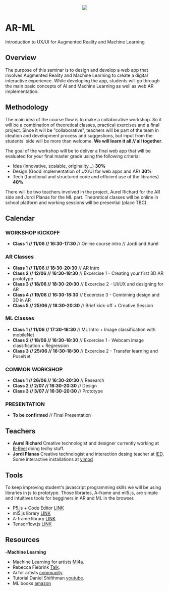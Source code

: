 
<p align="center"><img src="https://img.freepik.com/vector-gratis/machine-learning-banner-web-icon-set-mineria-datos-algoritmo-red-neuronal_35632-107.jpg?size=626&ext=jpg" /></p>

# AR-ML
Introduction to UX/UI for Augmented Reality and Machine Learning
## Overview
The purpose of this seminar is to design and develop a web app that involves Augmented Reality and Machine Learning to create a digital interactive experience. While developing the app, students will go through the main basic concepts of AI and Machine Learning as well as web AR implementation.
## Methodology
The main idea of the course flow is to make a collaborative workshop. So it will be a combination of theoretical classes, practical exercises and a final project. Since it will be "collaborative", teachers will be part of the team in ideation and development process and suggestions, but input from the students' side will be more than welcome. **We will learn it all // all together**.

The goal of the workshop will be to deliver a final web app that will be evaluated for your final master grade using the following criteria:
- Idea (innovative, scalable, originality...) **30%**
- Design (Good implementation of UX/UI for web apps and AR) **30%**
- Tech (functional and structured code and efficient use of the libraries) **40%**

There will be two teachers involved in the project, Aurel Richard for the AR side and Jordi Planas for the ML part.
Theoretical classes will be online in school platform and working sessions will be presential (place TBC).

## Calendar
### WORKSHOP KICKOFF
- **Class 1 // 11/06 // 16:30-17:30**  // Online course intro // Jordi and Aurel
### AR Classes
- **Class 1 // 11/06 // 18:30-20:30**  // AR Intro
- **Class 2 // 12/06 // 16:30-18:30**  // Excercise 1 - Creating your first 3D AR prototype
- **Class 3 // 18/06 // 18:30-20:30**  // Excercise 2 - UI/UX and designing for AR
- **Class 4 // 19/06 // 16:30-18:30**  // Excercise 3 - Combining design and 3D in AR 
- **Class 5 // 25/06 // 18:30-20:30**  // Brief kick-off + Creative Session
### ML Classes
- **Class 1 // 11/06 // 17:30-18:30**  // ML Intro + Image classification with mobileNet
- **Class 2 // 18/06 // 16:30-18:30**  // Excercise 1 - Webcam image classification + Regression
- **Class 3 // 25/06 // 16:30-18:30**  // Excercise 2 - Transfer learning and PoseNet
### COMMON WORKSHOP
- **Class 1 // 26/06 // 16:30-20:30** // Research
- **Class 2 // 2/07 // 16:30-20:30** // Design
- **Class 3 // 3/07 // 16:30-20:30**  // Prototype

### PRESENTATION
- **To be confirmed**  // Final Presentation

## Teachers
- **Aurel Richard**
 Creative technologist and designer currently working at [B-Reel](https://www.b-reel.com/) doing techy stuff.
- **Jordi Planas**
 Creative technologist and interaction desing teacher at [IED](https://iedbarcelona.es/). Some interactive installations at [vimod](http://www.vimod.net/)

## Tools
To keep improving student's javascript programming skills we will be using libraries in js to prototype. Those libraries, A-frame and ml5.js, are simple and intuitives tools for begginers in AR and ML in the browser.
- P5.js + Code Editor [LINK](https://p5js.org/)
- ml5.js library [LINK](https://ml5js.org/)
- A-frame library [LINK](https://aframe.io/)
- Tensorflow.js [LINK](https://www.tensorflow.org/js)

## Resources
-**Machine Learning**
- Machine Learning for artists [Ml4a](https://ml4a.github.io/ml4a/).
- Rebecca Fiebrink [Talk](https://vimeo.com/287094397).
- Ai for artists [community](https://aiartists.org/).
- Tutorial Daniel Shifthman [youtube](https://www.youtube.com/user/shiffman/playlists).
- ML books [amazon](https://www.amazon.com/shop/thecodingtrain?listId=RL09MO9IJCCH)



